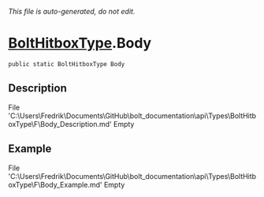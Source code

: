 *This file is auto-generated, do not edit.*

# [BoltHitboxType](Types/BoltHitboxType.md).Body
`public static BoltHitboxType Body`
## Description
File 'C:\Users\Fredrik\Documents\GitHub\bolt_documentation\api\Types\BoltHitboxType\F\Body_Description.md' Empty
## Example
File 'C:\Users\Fredrik\Documents\GitHub\bolt_documentation\api\Types\BoltHitboxType\F\Body_Example.md' Empty
